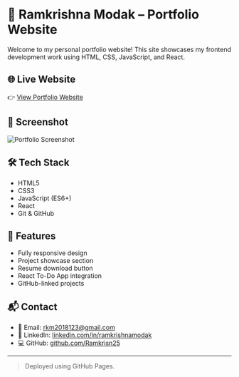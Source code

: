 # 💼 Ramkrishna Modak – Portfolio Website

Welcome to my personal portfolio website! This site showcases my frontend development work using HTML, CSS, JavaScript, and React.

## 🌐 Live Website

👉 [View Portfolio Website](https://Ramkrisn25.github.io)

## 📸 Screenshot

![Portfolio Screenshot](portfolio./images/homepage.png) <!-- Replace with actual path if image exists -->

## 🛠 Tech Stack

- HTML5
- CSS3
- JavaScript (ES6+)
- React
- Git & GitHub

## 🧠 Features

- Fully responsive design
- Project showcase section
- Resume download button
- React To-Do App integration
- GitHub-linked projects

## 📬 Contact

- 📧 Email: [rkm2018123@gmail.com](mailto:rkm2018123@gmail.com)
- 🔗 LinkedIn: [linkedin.com/in/ramkrishnamodak](https://linkedin.com/in/ramkrishnamodak)
- 💻 GitHub: [github.com/Ramkrisn25](https://github.com/Ramkrisn25)

---

> Deployed using GitHub Pages.
